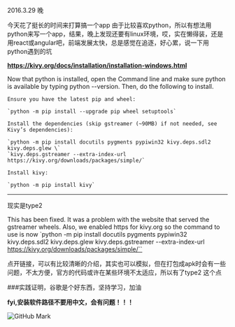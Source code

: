 2016.3.29   晚

今天花了挺长的时间来打算搞一个app
由于比较喜欢python，所以有想法用python来写一个app，结果，晚上发现还要有linux环境，哎，实在懒得装，还是用react或angular吧，前端发展太快，总是感觉在追逐，好心累，说一下用python遇到的坑

**https://kivy.org/docs/installation/installation-windows.html**


Now that python is installed, open the Command line and make sure python is available by typing python --version. Then, do the following to install.

    Ensure you have the latest pip and wheel:

    `python -m pip install --upgrade pip wheel setuptools`

    Install the dependencies (skip gstreamer (~90MB) if not needed, see Kivy’s dependencies):

    `python -m pip install docutils pygments pypiwin32 kivy.deps.sdl2 kivy.deps.glew \`
    `kivy.deps.gstreamer --extra-index-url https://kivy.org/downloads/packages/simple/`

    Install kivy:

    `python -m pip install kivy`

---

现实是type2

This has been fixed. It was a problem with the website that served the gstreamer wheels. Also, we enabled https for kivy.org so the command to use is now 
`python -m pip install docutils pygments pypiwin32 kivy.deps.sdl2 kivy.deps.glew kivy.deps.gstreamer --extra-index-url https://kivy.org/downloads/packages/simple/``


点开链接，可以有比较清晰的介绍，其实也可以模拟，但在打包成apk时会有一些问题，不太方便，官方的代码或许在某些环境不太适应，所以有了type2 这个点


###实践证明，谷歌是个好东西，坚持学习，加油

**fyi,安装软件路径不要用中文，会有问题！！！**

![GitHub Mark](http://github.global.ssl.fastly.net/images/modules/logos_page/Octocat.png)

